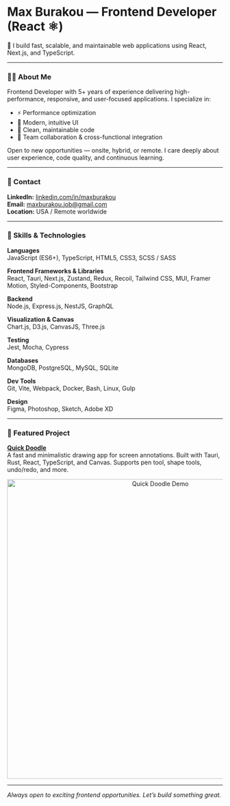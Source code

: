 # Max Burakou — Frontend Developer (React ⚛️)

🎯 I build fast, scalable, and maintainable web applications using React, Next.js, and TypeScript.

---

### 👨‍💻 About Me

Frontend Developer with 5+ years of experience delivering high-performance, responsive, and user-focused applications. I specialize in:

- ⚡️ Performance optimization  
- 🎨 Modern, intuitive UI  
- 🧼 Clean, maintainable code  
- 🤝 Team collaboration & cross-functional integration  

Open to new opportunities — onsite, hybrid, or remote. I care deeply about user experience, code quality, and continuous learning.

---

### 💬 Contact
  
**LinkedIn:** [linkedin.com/in/maxburakou](https://linkedin.com/in/maxburakou)  
**Email:** [maxburakou.job@gmail.com](mailto:maxburakou.job@gmail.com)  
**Location:** USA / Remote worldwide

---

### 🧠 Skills & Technologies

**Languages**  
JavaScript (ES6+), TypeScript, HTML5, CSS3, SCSS / SASS

**Frontend Frameworks & Libraries**  
React, Tauri, Next.js, Zustand, Redux, Recoil, Tailwind CSS, MUI, Framer Motion, Styled-Components, Bootstrap

**Backend**  
Node.js, Express.js, NestJS, GraphQL

**Visualization & Canvas**  
Chart.js, D3.js, CanvasJS, Three.js

**Testing**  
Jest, Mocha, Cypress

**Databases**  
MongoDB, PostgreSQL, MySQL, SQLite

**Dev Tools**  
Git, Vite, Webpack, Docker, Bash, Linux, Gulp

**Design**  
Figma, Photoshop, Sketch, Adobe XD

---

### 🚀 Featured Project

**[Quick Doodle](https://github.com/maxburakou/quick-doodle)**  
A fast and minimalistic drawing app for screen annotations.
Built with Tauri, Rust, React, TypeScript, and Canvas.
Supports pen tool, shape tools, undo/redo, and more.
<p align="center">
  <a href="https://github.com/maxburakou/quick-doodle">
    <img src="https://raw.githubusercontent.com/maxburakou/quick-doodle/master/demo/quick-doodle-demo-preview.gif" alt="Quick Doodle Demo" width="700"/>
  </a>
</p>

---

_Always open to exciting frontend opportunities. Let’s build something great._
